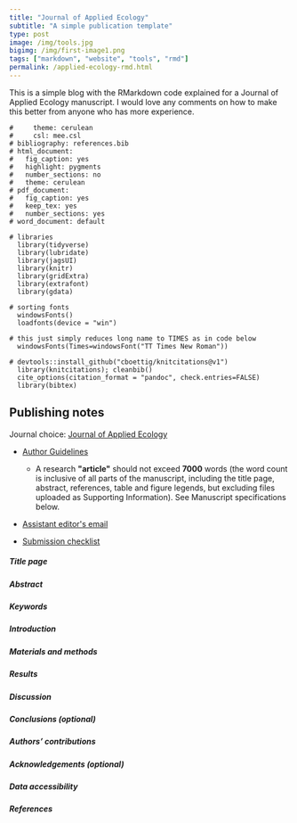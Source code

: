 ```yaml
---
title: "Journal of Applied Ecology"
subtitle: "A simple publication template"
type: post
image: /img/tools.jpg
bigimg: /img/first-image1.png
tags: ["markdown", "website", "tools", "rmd"]
permalink: /applied-ecology-rmd.html
---
```


This is a simple blog with the RMarkdown code explained for a Journal of Applied Ecology manuscript. I would love any comments on how to make this better from anyone who has more experience.

```{r var-yaml-code, eval=FALSE, include=FALSE}
#     theme: cerulean
#     csl: mee.csl
# bibliography: references.bib
# html_document:
#   fig_caption: yes
#   highlight: pygments
#   number_sections: no
#   theme: cerulean
# pdf_document:
#   fig_caption: yes
#   keep_tex: yes
#   number_sections: yes
# word_document: default
```

```{r enviroment, include=FALSE}
# libraries
  library(tidyverse)
  library(lubridate)
  library(jagsUI)
  library(knitr)
  library(gridExtra)
  library(extrafont)
  library(gdata)

# sorting fonts
  windowsFonts()
  loadfonts(device = "win")
  
# this just simply reduces long name to TIMES as in code below
  windowsFonts(Times=windowsFont("TT Times New Roman")) 
  
# devtools::install_github("cboettig/knitcitations@v1")
  library(knitcitations); cleanbib()
  cite_options(citation_format = "pandoc", check.entries=FALSE)
  library(bibtex)
```

## Publishing notes

Journal choice: [Journal of Applied Ecology](http://www.journalofappliedecology.org/view/.../authorGuideline.html)

- [Author Guidelines](http://mc.manuscriptcentral.com/jappl-besjournals)
  - A research **"article"** should not exceed **7000** words (the word count is inclusive of all parts of the manuscript, including the title page, abstract, references, table and figure legends, but excluding files uploaded as Supporting Information). See Manuscript specifications below.

- [Assistant editor's email](admin@journalofappliedecology.org)

- [Submission checklist](https://besjournals.onlinelibrary.wiley.com/hub/journal/13652664/about/author-guidelines#quickchecklistinitialsubmission)

##### Title page

##### Abstract

##### Keywords

##### Introduction

##### Materials and methods

##### Results

##### Discussion

##### Conclusions (optional)

##### Authors’ contributions

##### Acknowledgements (optional)

##### Data accessibility

##### References
